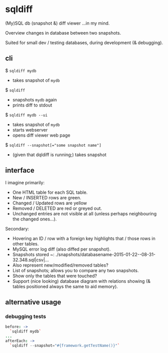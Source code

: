 # sqldiff
(My)SQL db (snapshot &amp;) diff viewer ...in my mind.

Overview changes in database between two snapshots.

Suited for small dev / testing databases, during development (& debugging).

## cli

$ `sqldiff mydb`
 - takes snapshot of `mydb`

$ `sqldiff`
 - snapshots `mydb` again
 - prints diff to stdout

$ `sqldiff mydb --ui`
 - takes snapshot of `mydb`
 - starts webserver
 - opens diff viewer web page

$ `sqldiff --snapshot[="some snapshot name"]`
 - (given that dqldiff is running;) takes snapshot

## interface
I imagine primarily:
 - One HTML table for each SQL table.
 - New / INSERTED rows are green.
 - Changed / Updated rows are yellow
 - Removed / DELETED are red or greyed out.
 - Unchanged entries are not visible at all (unless perhaps neighbouring the changed ones...).

Secondary:
 - Hovering an ID / row with a foreign key highlights that / those rows in other tables.
 - MySQL error log diff (also diffed per snapshot).
 - Snapshots stored ~: ./snapshots/databasename-2015-01-22--08-31-32.348.sql|csv|...
 - Also represent new/modified/removed tables?
 - List of snapshots; allows you to compare any two snapshots.
 - Show only the tables that were touched?
 - Support (nice looking) database diagram with relations showing (& tables positioned always the same to aid memory).

## alternative usage
### debugging tests
```coffee
before: ->
  `sqldiff mydb`
...
afterEach: ->
  `sqldiff --snapshot="#{framework.getTestName()}"`
```

